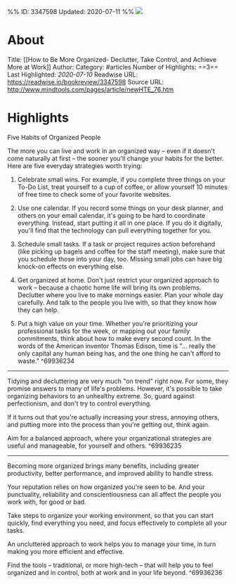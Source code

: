 %%
ID: 3347598
Updated: 2020-07-11
%%
![](https://readwise-assets.s3.amazonaws.com/static/images/article3.5c705a01b476.png)

# About
Title: [[How to Be More Organized- Declutter, Take Control, and Achieve More at Work]]
Author: 
Category: #articles
Number of Highlights: ==3==
Last Highlighted: *2020-07-10*
Readwise URL: https://readwise.io/bookreview/3347598
Source URL: http://www.mindtools.com/pages/article/newHTE_76.htm


# Highlights 
Five Habits of Organized People

The more you can live and work in an organized way – even if it doesn't come naturally at first – the sooner you'll change your habits for the better. Here are five everyday strategies worth trying:

1. Celebrate small wins. For example, if you complete three things on your To-Do List, treat yourself to a cup of coffee, or allow yourself 10 minutes of free time to check some of your favorite websites.

2. Use one calendar. If you record some things on your desk planner, and others on your email calendar, it's going to be hard to coordinate everything. Instead, start putting it all in one place. If you do it digitally, you'll find that the technology can pull everything together for you.

3. Schedule small tasks. If a task or project requires action beforehand (like picking up bagels and coffee for the staff meeting), make sure that you schedule those into your day, too. Missing small jobs can have big knock-on effects on everything else.

4. Get organized at home. Don't just restrict your organized approach to work – because a chaotic home life will bring its own problems. Declutter where you live to make mornings easier. Plan your whole day carefully. And talk to the people you live with, so that they know how they can help.

5. Put a high value on your time. Whether you're prioritizing your professional tasks for the week, or mapping out your family commitments, think about how to make every second count. In the words of the American inventor Thomas Edison, time is "… really the only capital any human being has, and the one thing he can't afford to waste."  ^69936234

---

Tidying and decluttering are very much "on trend" right now. For some, they promise answers to many of life's problems. However, it's possible to take organizing behaviors to an unhealthy extreme. So, guard against perfectionism, and don't try to control everything.

If it turns out that you're actually increasing your stress, annoying others, and putting more into the process than you're getting out, think again.

Aim for a balanced approach, where your organizational strategies are useful and manageable, for yourself and others.  ^69936235

---

Becoming more organized brings many benefits, including greater productivity, better performance, and improved ability to handle stress.

Your reputation relies on how organized you're seen to be. And your punctuality, reliability and conscientiousness can all affect the people you work with, for good or bad.

Take steps to organize your working environment, so that you can start quickly, find everything you need, and focus effectively to complete all your tasks.

An uncluttered approach to work helps you to manage your time, in turn making you more efficient and effective.

Find the tools – traditional, or more high-tech – that will help you to feel organized and in control, both at work and in your life beyond.  ^69936236

